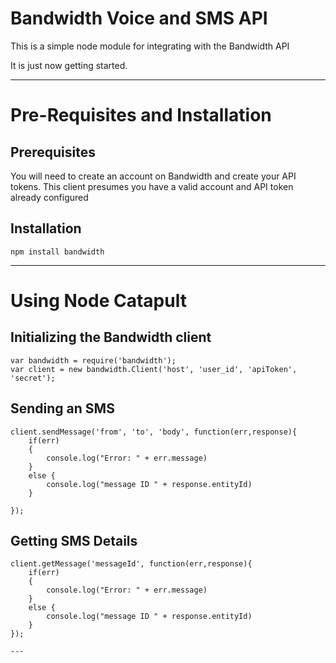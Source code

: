 # Bandwidth Voice and SMS API

This is a simple node module for integrating with the Bandwidth  API

It is just now getting started.

---

# Pre-Requisites and Installation
## Prerequisites

You will need to create an account on Bandwidth and create your API tokens.
This client presumes you have a valid account and API token already configured

## Installation 
```shell
npm install bandwidth

```

---

# Using Node Catapult

## Initializing the Bandwidth client

```
var bandwidth = require('bandwidth');
var client = new bandwidth.Client('host', 'user_id', 'apiToken', 'secret');
```
## Sending an SMS
```
client.sendMessage('from', 'to', 'body', function(err,response){
	if(err)
	{
		console.log("Error: " + err.message)
	}
	else {
		console.log("message ID " + response.entityId)
	}
	
});
```
## Getting SMS Details
```
client.getMessage('messageId', function(err,response){
	if(err)
	{
		console.log("Error: " + err.message)
	}
	else {
		console.log("message ID " + response.entityId)
	}
});

---

